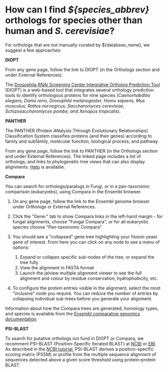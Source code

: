 # How can I find *${species_abbrev}* orthologs for species other than human and *S. cerevisiae*?
<!-- pombase_categories: Orthology,Finding data,Tools and resources -->

For orthologs that are not manually curated by ${database_name}, we suggest a few
approaches:

**DIOPT**

From any gene page, follow the link to DIOPT (in the Orthologs section
and under External References).

The [Drosophila RNAi Screening Center Integrative Ortholog Prediction Tool](http://www.flyrnai.org/diopt) 
(DIOPT) is a web-based tool that integrates several orthology
prediction tools to identify orthologous proteins for nine species
(*Caenorhabditis elegans, Danio rerio, Drosophila melanogaster, Homo
sapiens, Mus musculus, Rattus norvegicus, Saccharomyces cerevisiae,
Schizosaccharomyces pombe, and Xenopus tropicalis*).

**PANTHER**

The PANTHER (Protein ANalysis THrough Evolutionary Relationships)
Classification System classifies proteins (and their genes) according
to family and subfamily, molecular function, biological process, and
pathway.

From any gene page, follow the link to PANTHER (in the Orthologs
section and under External References). The linked page includes a
list of orthologs, and links to phylogenetic tree views that can also
display alignments. [Help](http://www.pantherdb.org/help/PANTHERhelp.jsp)
is available.


**Compara**

You can search for orthologs/paralogs in Fungi, or in a pan-taxonomic
comparison (eukaryotes), using Compara in the Ensembl browser.

1.  On any gene page, follow the link to the Ensembl genome browser
    under Orthologs or External References.

2.  Click the "Gene:" tab to show Compara links in the left-hand
    margin - for fungal alignments, choose "Fungal Compara", or for
    all eukaryotic species choose "Pan-taxonomic Compara".
3.  You should see a "collapsed" gene tree highlighting your fission
    yeast gene of interest. From here you can click on any node to see
    a menu of options:
    1.  Expand or collapes specific sub-nodes of the tree, or expand the tree fully
    2.  View the alignment in FASTA format
    3.  Launch the jalview multiple alignment viewer to see the full
        alignment and colour by residue conservation, hydrophobicity, etc.

4.  To configure the protein entries visible in the alignment, select
    the most "inclusive" node you require. You can reduce the number
    of entries by collapsing individual sub-trees before you generate
    your alignment.

Information about how the Compara trees are generated, homology types,
and species is available from the
[Ensembl comparative genomics documentation](http://ensemblgenomes.org/info/data/comparative_genomics).


**PSI-BLAST**

To search for putative orthologs not fund in DIOPT or Compara, we
recomment PSI-BLAST (Position-Specific Iterated BLAST) at
[NCBI](https://blast.ncbi.nlm.nih.gov/Blast.cgi?CMD=Web&PAGE=Proteins&PROGRAM=blastp&RUN_PSIBLAST=on)
or [EBI](https://www.ebi.ac.uk/Tools/sss/psiblast/). As described in
the [NCBI tutorial](https://www.ncbi.nlm.nih.gov/books/NBK2590/),
PSI-BLAST derives a position-specific scoring matrix (PSSM) or profile
from the multiple sequence alignment of sequences detected above a
given score threshold using protein–protein BLAST.
